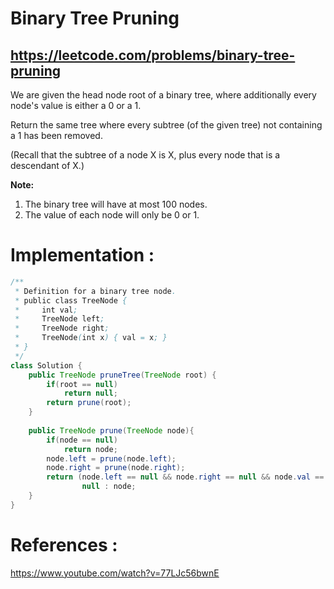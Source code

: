 # Binary Tree Pruning
## https://leetcode.com/problems/binary-tree-pruning

We are given the head node root of a binary tree, where additionally every node's value is either a 0 or a 1.

Return the same tree where every subtree (of the given tree) not containing a 1 has been removed.

(Recall that the subtree of a node X is X, plus every node that is a descendant of X.)


**Note:**

1. The binary tree will have at most 100 nodes.
2. The value of each node will only be 0 or 1.




# Implementation :

```java
/**
 * Definition for a binary tree node.
 * public class TreeNode {
 *     int val;
 *     TreeNode left;
 *     TreeNode right;
 *     TreeNode(int x) { val = x; }
 * }
 */
class Solution {
    public TreeNode pruneTree(TreeNode root) {
        if(root == null)
            return null;
        return prune(root);
    }
    
    public TreeNode prune(TreeNode node){
        if(node == null)
            return node;
        node.left = prune(node.left);
        node.right = prune(node.right);
        return (node.left == null && node.right == null && node.val == 0) ?
                null : node;
    }
}

```

# References :
https://www.youtube.com/watch?v=77LJc56bwnE

